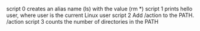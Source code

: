 script 0 creates an alias name (ls) with the value (rm *)
script 1 prints hello user, where user is the current Linux user
script 2 Add /action to the PATH. /action
script 3 counts the number of directories in the PATH
